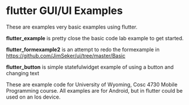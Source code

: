 flutter GUI/UI Examples
===========
These are examples very basic examples using flutter.

<b>flutter_example</b> is pretty close the basic code lab example to get started.

<b>flutter_formexample2</b> is an attempt to redo the formexample in https://github.com/JimSeker/ui/tree/master/Basic 

<b>flutter_button</b> is simple statefulwidget example of using a button and changing text 

These are example code for University of Wyoming, Cosc 4730 Mobile Programming course.
All examples are for Android, but in flutter could be used on an Ios device.
